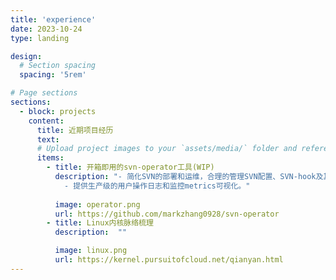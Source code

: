 ```yaml
---
title: 'experience'
date: 2023-10-24
type: landing

design:
  # Section spacing
  spacing: '5rem'

# Page sections
sections:
  - block: projects
    content:
      title: 近期项目经历
      text:
      # Upload project images to your `assets/media/` folder and reference the filename in the `image` option
      items:
        - title: 开箱即用的svn-operator工具(WIP)
          description: "- 简化SVN的部署和运维，合理的管理SVN配置、SVN-hook及其备份、升级等一系列运维操作。\n
            - 提供生产级的用户操作日志和监控metrics可视化。"
          
          image: operator.png
          url: https://github.com/markzhang0928/svn-operator
        - title: Linux内核脉络梳理
          description:  ""

          image: linux.png
          url: https://kernel.pursuitofcloud.net/qianyan.html
---
```


